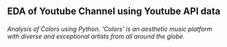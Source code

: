 ## EDA of Youtube Channel using Youtube API data

###### Analysis of Colors using Python. 'Colors' is an aesthetic music platform with diverse and exceptional artists from all around the globe.
